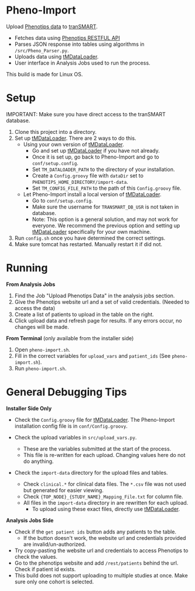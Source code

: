 # Pheno-Import
Upload [Phenotips data](https://phenotips.org/) to [tranSMART](http://transmartfoundation.org/).
* Fetches data using [Phenotips RESTFUL API](https://phenotips.org/DevGuide/API)
* Parses JSON response into tables using algorithms in `/src/Pheno_Parser.py`.
* Uploads data using [tMDataLoader](https://github.com/Clarivate-LSPS/tMDataLoader).
* User interface in Analysis Jobs used to run the process.

This build is made for Linux OS.

# Setup
IMPORTANT: Make sure you have direct access to the tranSMART database.
1. Clone this project into a directory.
2. Set up [tMDataLoader](https://github.com/Clarivate-LSPS/tMDataLoader). There are 2 ways to do this.
   * Using your own version of [tMDataLoader](https://github.com/Clarivate-LSPS/tMDataLoader).
     * Go and set up [tMDataLoader](https://github.com/Clarivate-LSPS/tMDataLoader) if you have not already.
     * Once it is set up, go back to Pheno-Import and go to `conf/setup.config`.
     * Set `TM_DATALOADER_PATH` to the directory of your installation.
     * Create a `Config.groovy` file with `dataDir` set to `PHENOTIPS_HOME_DIRECTORY/import-data`. 
     * Set `TM_CONFIG_FILE_PATH` to the path of this `Config.groovy` file.
   * Let Pheno-Import install a local version of [tMDataLoader](https://github.com/Clarivate-LSPS/tMDataLoader).
     * Go to `conf/setup.config`.
     * Make sure the username for `TRANSMART_DB_USR` is not taken in database.
     * Note: This option is a general solution, and may not work for everyone. We recommend the previous option and setting up [tMDataLoader](https://github.com/Clarivate-LSPS/tMDataLoader) specifically for your own machine. 
3. Run `config.sh` once you have determined the correct settings.
4. Make sure tomcat has restarted. Manually restart it if did not.

# Running
**From Analysis Jobs**
1. Find the Job "Upload Phenotips Data" in the analysis jobs section.
2. Give the Phenotips website url and a set of valid credentials. (Needed to access the data)
3. Create a list of patients to upload in the table on the right.
4. Click upload data and refresh page for results. If any errors occur, no changes will be made.

**From Terminal** (only available from the installer side)
1. Open `pheno-import.sh`.
2. Fill in the correct variables for `upload_vars` and `patient_ids` (See `pheno-import.sh`). 
3. Run `pheno-import.sh`.
 
# General Debugging Tips
**Installer Side Only**
* Check the `Config.groovy` file for [tMDataLoader](https://github.com/Clarivate-LSPS/tMDataLoader). The Pheno-Import installation config file is in `conf/Config.groovy`.
  
* Check the upload variables in `src/upload_vars.py`.
  * These are the variables submitted at the start of the process.
  * This file is re-written for each upload. Changing values here do not do anything. 
  
* Check the `import-data` directory for the upload files and tables.
  * Check `clinical.*` for clinical data files. The `*.csv` file was not used but generated for easier viewing.
  * Check `{TOP_NODE}_{STUDY_NAME}_Mapping_File.txt` for column file.
  * All files in the `import-data` directory in are rewritten for each upload. 
    * To upload using these exact files, directly use [tMDataLoader](https://github.com/Clarivate-LSPS/tMDataLoader).

**Analysis Jobs Side**
* Check if the `get patient ids` button adds any patients to the table.
  * If the button doesn't work, the website url and credentials provided are invalid/un-authorized.
* Try copy-pasting the website url and credentials to access Phenotips to check the values.
* Go to the phenotips website and add `/rest/patients` behind the url. Check if patient id exists.
* This build does not support uploading to multiple studies at once. Make sure only one cohort is selected. 

